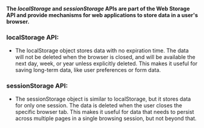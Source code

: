 #### The <i>localStorage</i> and <i>sessionStorage</i> APIs are part of the Web Storage API and provide mechanisms for web applications to store data in a user's browser.

### localStorage API:

* The localStorage object stores data with no expiration time. The data will not be deleted when the browser is closed, and will be available the next day, week, or year unless explicitly deleted. This makes it useful for saving long-term data, like user preferences or form data.

### sessionStorage API:

* The sessionStorage object is similar to localStorage, but it stores data for only one session. The data is deleted when the user closes the specific browser tab. This makes it useful for data that needs to persist across multiple pages in a single browsing session, but not beyond that.